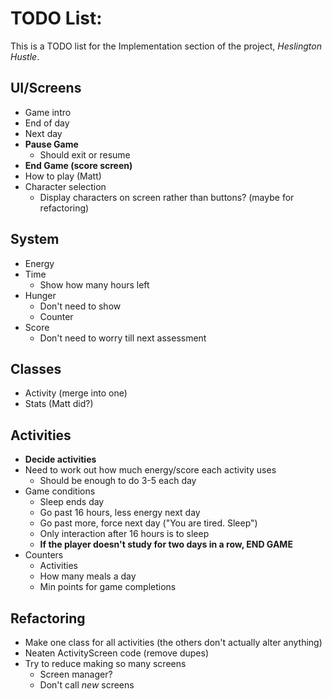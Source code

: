 # TODO List:
This is a TODO list for the Implementation section of the project, _Heslington Hustle_.
## UI/Screens
  - Game intro
  - End of day
  - Next day
  - **Pause Game**
    - Should exit or resume
  - **End Game (score screen)**
  - How to play (Matt)
  - Character selection
    - Display characters on screen rather than buttons? (maybe for refactoring)
## System
  - Energy
  - Time
    - Show how many hours left
  - Hunger
    - Don't need to show
    - Counter
- Score
  - Don't need to worry till next assessment
## Classes
- Activity (merge into one)
- Stats (Matt did?)

## Activities
- **Decide activities**
- Need to work out how much energy/score each activity uses
  - Should be enough to do 3-5 each day
- Game conditions
  - Sleep ends day
  - Go past 16 hours, less energy next day
  - Go past more, force next day ("You are tired. Sleep")
  - Only interaction after 16 hours is to sleep
  - **If the player doesn't study for two days in a row, END GAME**
- Counters
  - Activities
  - How many meals a day
  - Min points for game completions
## Refactoring
- Make one class for all activities (the others don't actually alter anything)
- Neaten ActivityScreen code (remove dupes)
- Try to reduce making so many screens
  - Screen manager?
  - Don't call _new_ screens